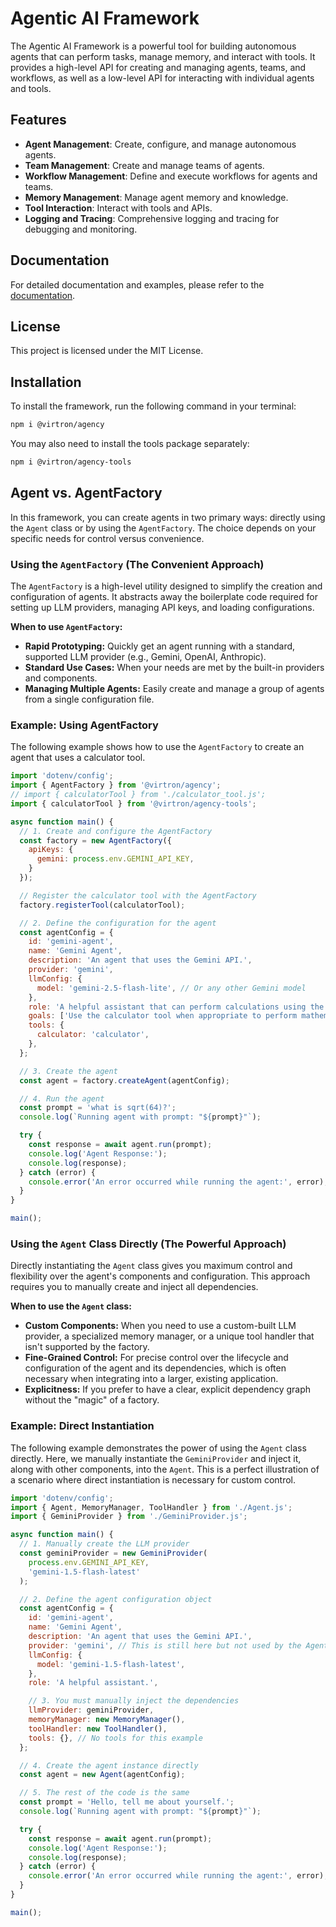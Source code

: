 # Agentic AI Framework

The Agentic AI Framework is a powerful tool for building autonomous agents that can perform tasks, manage memory, and interact with tools. It provides a high-level API for creating and managing agents, teams, and workflows, as well as a low-level API for interacting with individual agents and tools.

## Features

- **Agent Management**: Create, configure, and manage autonomous agents.
- **Team Management**: Create and manage teams of agents.
- **Workflow Management**: Define and execute workflows for agents and teams.
- **Memory Management**: Manage agent memory and knowledge.
- **Tool Interaction**: Interact with tools and APIs.
- **Logging and Tracing**: Comprehensive logging and tracing for debugging and monitoring.

## Documentation

For detailed documentation and examples, please refer to the [documentation](https://github.com/Vince489/Agentic-AI/wiki).

## License

This project is licensed under the MIT License.

## Installation

To install the framework, run the following command in your terminal:

```bash
npm i @virtron/agency
````

You may also need to install the tools package separately:

```bash
npm i @virtron/agency-tools
```

## Agent vs. AgentFactory

In this framework, you can create agents in two primary ways: directly using the `Agent` class or by using the `AgentFactory`. The choice depends on your specific needs for control versus convenience.

### Using the `AgentFactory` (The Convenient Approach)

The `AgentFactory` is a high-level utility designed to simplify the creation and configuration of agents. It abstracts away the boilerplate code required for setting up LLM providers, managing API keys, and loading configurations.

**When to use `AgentFactory`:**

  - **Rapid Prototyping:** Quickly get an agent running with a standard, supported LLM provider (e.g., Gemini, OpenAI, Anthropic).
  - **Standard Use Cases:** When your needs are met by the built-in providers and components.
  - **Managing Multiple Agents:** Easily create and manage a group of agents from a single configuration file.

### Example: Using AgentFactory

The following example shows how to use the `AgentFactory` to create an agent that uses a calculator tool.

```javascript
import 'dotenv/config';
import { AgentFactory } from '@virtron/agency';
// import { calculatorTool } from './calculator_tool.js';
import { calculatorTool } from '@virtron/agency-tools';

async function main() {
  // 1. Create and configure the AgentFactory
  const factory = new AgentFactory({
    apiKeys: {
      gemini: process.env.GEMINI_API_KEY,
    }
  });

  // Register the calculator tool with the AgentFactory
  factory.registerTool(calculatorTool);

  // 2. Define the configuration for the agent
  const agentConfig = {
    id: 'gemini-agent',
    name: 'Gemini Agent',
    description: 'An agent that uses the Gemini API.',
    provider: 'gemini',
    llmConfig: {
      model: 'gemini-2.5-flash-lite', // Or any other Gemini model
    },
    role: 'A helpful assistant that can perform calculations using the calculator tool.',
    goals: ['Use the calculator tool when appropriate to perform mathematical calculations.'],
    tools: {
      calculator: 'calculator', 
    },
  };

  // 3. Create the agent
  const agent = factory.createAgent(agentConfig);

  // 4. Run the agent
  const prompt = 'what is sqrt(64)?';
  console.log(`Running agent with prompt: "${prompt}"`);

  try {
    const response = await agent.run(prompt);
    console.log('Agent Response:');
    console.log(response);
  } catch (error) {
    console.error('An error occurred while running the agent:', error);
  }
}

main();
```

### Using the `Agent` Class Directly (The Powerful Approach)

Directly instantiating the `Agent` class gives you maximum control and flexibility over the agent's components and configuration. This approach requires you to manually create and inject all dependencies.

**When to use the `Agent` class:**

  - **Custom Components:** When you need to use a custom-built LLM provider, a specialized memory manager, or a unique tool handler that isn't supported by the factory.
  - **Fine-Grained Control:** For precise control over the lifecycle and configuration of the agent and its dependencies, which is often necessary when integrating into a larger, existing application.
  - **Explicitness:** If you prefer to have a clear, explicit dependency graph without the "magic" of a factory.

### Example: Direct Instantiation

The following example demonstrates the power of using the `Agent` class directly. Here, we manually instantiate the `GeminiProvider` and inject it, along with other components, into the `Agent`. This is a perfect illustration of a scenario where direct instantiation is necessary for custom control.

```javascript
import 'dotenv/config';
import { Agent, MemoryManager, ToolHandler } from './Agent.js';
import { GeminiProvider } from './GeminiProvider.js';

async function main() {
  // 1. Manually create the LLM provider
  const geminiProvider = new GeminiProvider(
    process.env.GEMINI_API_KEY,
    'gemini-1.5-flash-latest'
  );

  // 2. Define the agent configuration object
  const agentConfig = {
    id: 'gemini-agent',
    name: 'Gemini Agent',
    description: 'An agent that uses the Gemini API.',
    provider: 'gemini', // This is still here but not used by the Agent class itself
    llmConfig: {
      model: 'gemini-1.5-flash-latest',
    },
    role: 'A helpful assistant.',

    // 3. You must manually inject the dependencies
    llmProvider: geminiProvider,
    memoryManager: new MemoryManager(),
    toolHandler: new ToolHandler(),
    tools: {}, // No tools for this example
  };

  // 4. Create the agent instance directly
  const agent = new Agent(agentConfig);

  // 5. The rest of the code is the same
  const prompt = 'Hello, tell me about yourself.';
  console.log(`Running agent with prompt: "${prompt}"`);

  try {
    const response = await agent.run(prompt);
    console.log('Agent Response:');
    console.log(response);
  } catch (error) {
    console.error('An error occurred while running the agent:', error);
  }
}

main();
```